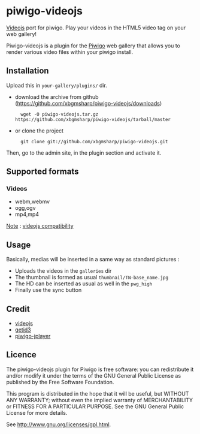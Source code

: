 piwigo-videojs
==============

[Videojs](http://videojs.com/) port for piwigo. Play your videos in the HTML5 video tag on your web gallery!

Piwigo-videojs is a plugin for the [Piwigo](http://piwigo.org/) web gallery that allows you to render various video files within your piwigo install.

Installation
------------

Upload this in ``your-gallery/plugins/`` dir.

* download the archive from github (https://github.com/xbgmsharp/piwigo-videojs/downloads) 

        wget -O piwigo-videojs.tar.gz https://github.com/xbgmsharp/piwigo-videojs/tarball/master

* or clone the project 

        git clone git://github.com/xbgmsharp/piwigo-videojs.git

Then, go to the admin site, in the plugin section and activate it.

Supported formats
-----------------

### Videos ###

* webm,webmv
* ogg,ogv
* mp4,mp4

<u>Note</u> : [videojs compatibility](http://videojs.com/#section4)


Usage
-----
Basically, medias will be inserted in a same way as standard pictures : 

* Uploads the videos in the `galleries` dir
* The thumbnail is formed as usual `thumbnail/TN-base_name.jpg`
* The HD can be inserted as usual as well in the `pwg_high`
* Finally use the sync button


Credit
------

* [videojs](http://videojs.com/)
* [getid3](http://getid3.sourceforge.net/)
* [piwigo-jplayer](https://github.com/d-matt/piwigo-jplayer)

Licence
-------
The piwigo-videojs plugin for Piwigo is free software:  you can redistribute it
and/or  modify  it under  the  terms  of the  GNU  General  Public License  as
published by the Free Software Foundation.

This program  is distributed in the hope  that it will be  useful, but WITHOUT
ANY WARRANTY; without even the  implied warranty of MERCHANTABILITY or FITNESS
FOR A PARTICULAR PURPOSE. See the GNU General Public License for more details.

See <http://www.gnu.org/licenses/gpl.html>.
